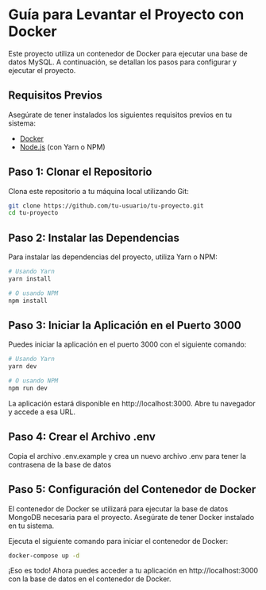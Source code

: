 # Guía para Levantar el Proyecto con Docker

Este proyecto utiliza un contenedor de Docker para ejecutar una base de datos MySQL. A continuación, se detallan los pasos para configurar y ejecutar el proyecto.

## Requisitos Previos

Asegúrate de tener instalados los siguientes requisitos previos en tu sistema:

- [Docker](https://docs.docker.com/get-docker/)
- [Node.js](https://nodejs.org/) (con Yarn o NPM)

## Paso 1: Clonar el Repositorio

Clona este repositorio a tu máquina local utilizando Git:

```bash
git clone https://github.com/tu-usuario/tu-proyecto.git
cd tu-proyecto
```

## Paso 2: Instalar las Dependencias
Para instalar las dependencias del proyecto, utiliza Yarn o NPM:

```bash
# Usando Yarn
yarn install

# O usando NPM
npm install
```
## Paso 3: Iniciar la Aplicación en el Puerto 3000
Puedes iniciar la aplicación en el puerto 3000 con el siguiente comando:

```bash
# Usando Yarn
yarn dev

# O usando NPM
npm run dev
```

La aplicación estará disponible en http://localhost:3000. Abre tu navegador y accede a esa URL.

## Paso 4: Crear el Archivo .env
Copia el archivo .env.example y crea un nuevo archivo .env para tener la contrasena de la base de datos

## Paso 5: Configuración del Contenedor de Docker
El contenedor de Docker se utilizará para ejecutar la base de datos MongoDB necesaria para el proyecto. Asegúrate de tener Docker instalado en tu sistema.

Ejecuta el siguiente comando para iniciar el contenedor de Docker:

```bash
docker-compose up -d
```

¡Eso es todo! Ahora puedes acceder a tu aplicación en http://localhost:3000 con la base de datos en el contenedor de Docker.



